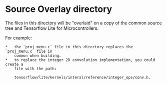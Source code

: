 # Source Overlay directory

The files in this directory will be "overlaid" on a copy of the common source tree and Tensorflow Lite for Microcontrollers.

For example:

    *   the `proj_menu.c` file in this directory replaces the `proj_menu.c` file in
        common when building.
    *   to replace the integer 2D convolution implementation, you could create a
        file with the path:

        tensorflow/lite/kernels/interal/reference/integer_ops/conv.h.

